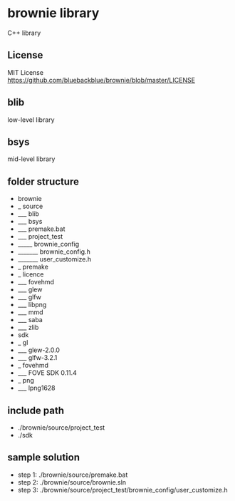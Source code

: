 # brownie library
C++ library

## License
MIT License
https://github.com/bluebackblue/brownie/blob/master/LICENSE

## blib
low-level library

## bsys
mid-level library

## folder structure

* brownie
* _ source
* ___ blib
* ___ bsys
* ___ premake.bat
* ___ project_test
* _____ brownie_config
* _______ brownie_config.h
* _______ user_customize.h
* _ premake
* _ licence
* ___ fovehmd
* ___ glew
* ___ glfw
* ___ libpng
* ___ mmd
* ___ saba
* ___ zlib
* sdk
* _ gl
* ___ glew-2.0.0
* ___ glfw-3.2.1
* _ fovehmd
* ___ FOVE SDK 0.11.4
* _ png
* ___ lpng1628

## include path

* ./brownie/source/project_test
* ./sdk

## sample solution
* step 1: ./brownie/source/premake.bat
* step 2: ./brownie/source/brownie.sln
* step 3: ./brownie/source/project_test/brownie_config/user_customize.h

